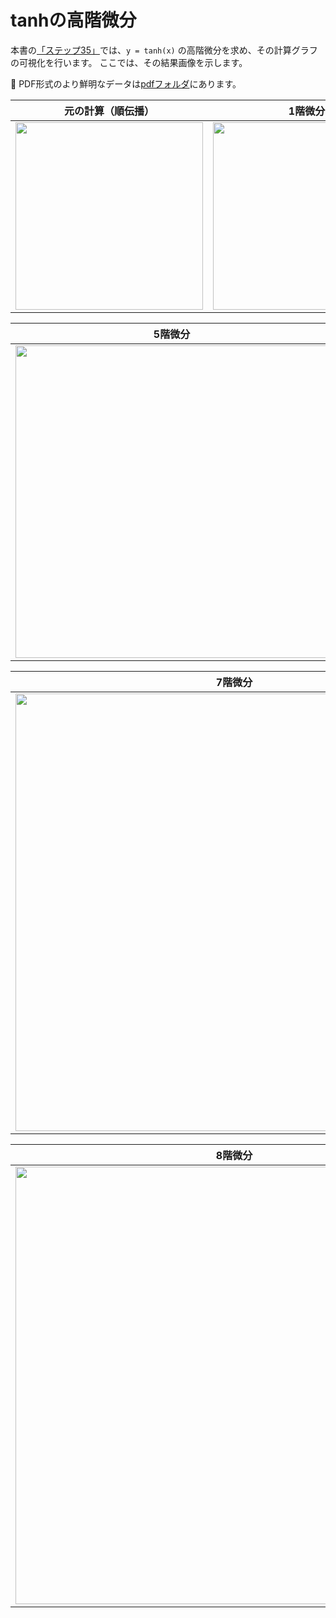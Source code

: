 # tanhの高階微分

本書の[「ステップ35」](https://github.com/oreilly-japan/deep-learning-from-scratch-3/blob/master/steps/step35.py)では、`y = tanh(x)` の高階微分を求め、その計算グラフの可視化を行います。
ここでは、その結果画像を示します。


:mag_right: PDF形式のより鮮明なデータは[pdfフォルダ](/pdf)にあります。


| 元の計算（順伝播） | 1階微分 | 2階微分 | 3階微分 | 4階微分 |
|---|---|---|---|---|
|<img src="https://raw.githubusercontent.com/oreilly-japan/deep-learning-from-scratch-3/tanh/thumbnails/tanh0.png" height="300px">|<img src="https://raw.githubusercontent.com/oreilly-japan/deep-learning-from-scratch-3/tanh/thumbnails/tanh1.png" height="300px">| <img src="https://raw.githubusercontent.com/oreilly-japan/deep-learning-from-scratch-3/tanh/thumbnails/tanh2.png" height="300px"> | <img src="https://raw.githubusercontent.com/oreilly-japan/deep-learning-from-scratch-3/tanh/thumbnails/tanh3.png" height="300px"> | <img src="https://raw.githubusercontent.com/oreilly-japan/deep-learning-from-scratch-3/tanh/thumbnails/tanh4.png" height="300px">|


| 5階微分 | 6階微分 |
|---|---|
|<img src="https://raw.githubusercontent.com/oreilly-japan/deep-learning-from-scratch-3/tanh/thumbnails/tanh5.png" height="500px">|<img src="https://raw.githubusercontent.com/oreilly-japan/deep-learning-from-scratch-3/tanh/thumbnails/tanh6.png" height="500px">|

| 7階微分 |
|---|
|<img src="https://raw.githubusercontent.com/oreilly-japan/deep-learning-from-scratch-3/tanh/thumbnails/tanh7.png" height="700px">|


| 8階微分 |
|---|
|<img src="https://raw.githubusercontent.com/oreilly-japan/deep-learning-from-scratch-3/tanh/thumbnails/tanh8.png" height="700px">|
